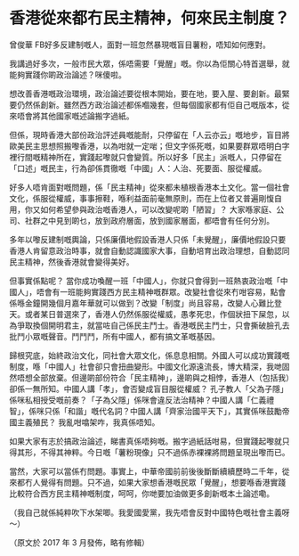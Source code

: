 # 香港從來都冇民主精神，何來民主制度？

曾俊華 FB好多反建制嘅人，面對一班忽然暴現嘅盲目薯粉，唔知如何應對。

我講過好多次，一般市民大眾，係唔需要「覺醒」嘅。你以為佢關心特首選舉，就能夠實踐你啲政治論述？咪傻啦。

想改善香港嘅政治環境，政治論述要從根本開始，要在地，要入屋、要創新。最緊要仍然係創新。雖然西方政治論述都係嗰幾套，但每個國家都有佢自己嘅版本，從來唔會將其他國家嘅述論搬字過紙。

但係，現時香港大部份政治評述員嘅能耐，只停留在「人云亦云」嘅地步，盲目將歐美民主思想照搬嚟香港，以為咁就一定啱；但文字係死嘅，如果要群眾唔明白字裡行間嘅精神所在，實踐起嚟就只會變質。所以好多「民主」派嘅人，只停留在「口述」嘅民主，行為卻係貫徹嘅「中國」人：人治、死要面、服從權威。

好多人唔肯面對嘅問題，係「民主精神」從來都未植根香港本土文化。當一個社會文化，係服從權威，事事擦鞋，喺利益面前毫無原則，而在上位者又普遍剛愎自用，你又如何希望參與政治嘅香港人，可以改變呢啲「陋習」？ 大家喺家庭、公司、社群之中見到啲乜，放到政府層面，放到國家層面，都唔會有任何分別。

多年以嚟反建制嘅輿論，只係廉價地假設香港人只係「未覺醒」，廉價地假設只要香港人肯留意政治時事，就會自動認識國家大事，自動培育出政治理想，自動認同民主精神，然後香港就會變得美好。

但事實係點呢？ 當你成功喚醒一班「中國人」，你就只會得到一班熱衷政治嘅「中國人」，唔會有一班能夠實踐西方民主精神嘅群眾。改變社會從來冇咁容易，點會係喺金鐘開幾個月嘉年華就可以做到？改變「制度」尚且容易，改變人心難比登天。或者某日普選來了，香港人仍然係服從權威，愚孝死忠，作個狀扭下屎忽，以為爭取換個開明君主，就當咗自己係民主鬥士。香港嘅民主鬥士，只會撕破臉孔去批鬥小眾嘅聲音。鬥鬥鬥，所有中國人，都有搞文革嘅基因。

歸根究底，始終政治文化，同社會大眾文化，係息息相關。外國人可以成功實踐嘅制度，喺「中國人」社會卻只會扭曲變形。中國文化源遠流長，博大精深，我哋固然唔想全部放棄。但邊啲部份符合「民主精神」，邊啲與之相悖，香港人（包括我）卻係一無所知。中國人講「孝」，會否變成盲目服從權威？ 孔子教人「父為子隱」係咪私相授受嘅前奏？「子為父隱」係咪會違反法治精神？中國人講「仁義禮智」，係咪只係「和諧」嘅代名詞？中國人講「齊家治國平天下」，其實係咪鼓勵帝國主義殖民？ 我亂咁噏架咋，我真係唔知。

如果大家有志於搞政治論述，睇書真係唔夠嘅。搬字過紙話咁易，但實踐起嚟就只得其形，不得其神粹。今日嘅「薯粉現像」只不過係赤裸裸將問題呈現出嚟而已。

當然，大家可以當係冇問題。事實上，中華帝國前前後後斷斷續續歷時二千年，從來都冇人覺得有問題。只不過，如果大家想香港嘅民眾「覺醒」，想要喺香港實踐比較符合西方民主精神嘅制度，呵呵，你哋要加油做更多創新嘅本土論述嘞。

（我自己就係純粹吹下水架唧。我愛國愛黨，我先唔會反對中國特色嘅社會主義呀～）

（原文於 2017 年 3 月發佈，略有修輯）
